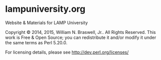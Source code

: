 lampuniversity.org
==================

Website & Materials for LAMP University

Copyright © 2014, 2015, William N. Braswell, Jr..  All Rights Reserved.  This work is Free & Open Source; you can redistribute it and/or modify it under the same terms as Perl 5.20.0.

For licensing details, please see <a href="http://dev.perl.org/licenses/">http://dev.perl.org/licenses/</a>


